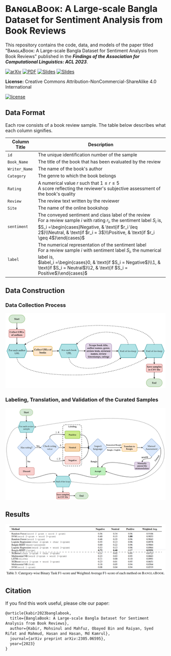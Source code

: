 # BᴀɴɢʟᴀBᴏᴏᴋ: A Large-scale Bangla Dataset for Sentiment Analysis from Book Reviews
This repository contains the code, data, and models of the paper titled "BᴀɴɢʟᴀBᴏᴏᴋ: A Large-scale Bangla Dataset for Sentiment Analysis from Book Reviews" published in the ***Findings of the Association for Computational Linguistics: ACL 2023***.


[![arXiv](https://img.shields.io/badge/arXiv-2305.06595-b31b1b.svg)](https://arxiv.org/abs/2305.06595)
[![PDF](https://img.shields.io/badge/Paper%20PDF-EF3939?style=flat&logo=adobeacrobatreader&logoColor=white&color=black&labelColor=ec1c24)](https://arxiv.org/ftp/arxiv/papers/2305/2305.06595.pdf)
[![Slides](https://img.shields.io/badge/Slides%20PDF-EF3939?style=flat&logo=Microsoft+PowerPoint&logoColor=white&color=222222&labelColor=B7472A)](https://drive.google.com/file/d/1-UkYs_Rx11S7qKOfR-6rnO2VDp3W78vQ/view?usp=sharing)
[![Slides](https://img.shields.io/badge/Video%20Presentation-4285F4?style=flat&logo=Google+Drive&logoColor=white&color=222222&labelColor=4285F4)](https://drive.google.com/file/d/1i7lnR2y3NdoglmYt31QR1R18mOOYtA76/view?usp=sharing)

**License:** Creative Commons Attribution-NonCommercial-ShareAlike 4.0 International

[![license](https://arxiv.org/icons/licenses/by-nc-sa-4.0.png)](http://creativecommons.org/licenses/by-nc-sa/4.0/)

## Data Format
Each row consists of a book review sample. The table below describes what each column signifies.

Column Title | Description
------------ | -------------
`id` | The unique identification number of the sample
`Book_Name` | The title of the book that has been evaluated by the review
`Writer_Name` | The name of the book's author
`Category` | The genre to which the book belongs
`Rating` | A numerical value $`r`$ such that $`1\leq r \leq 5`$<br>A score reflecting the reviewer's subjective assessment of the book's quality
`Review` | The review text written by the reviewer
`Site` | The name of the online bookshop
`sentiment` | The conveyed sentiment and class label of the review<br>For a review sample $`i`$ with rating $`r_i`$, the sentiment label $`S_i`$ is,<br>$`S_i =\begin{cases}Negative, & \text{if $r_i \leq 2$}\\Neutral, & \text{if $r_i = 3$}\\Positive, & \text{if $r_i \geq 4$}\end{cases}`$
`label` | The numerical representation of the sentiment label<br>For a review sample $`i`$ with sentiment label $`S_i`$, the numerical label is,<br>$`label_i =\begin{cases}0, & \text{if $S_i = Negative$}\\1, & \text{if $S_i = Neutral$}\\2, & \text{if $S_i = Positive$}\end{cases}`$

## Data Construction
### Data Collection Process
![dataimage1](images/banglabookgithub1.png)
### Labeling, Translation, and Validation of the Curated Samples
![dataimage2](images/banglabookgithub2.png)

## Results
![resultsimage](images/banglabookgithub3.png)

## Citation
If you find this work useful, please cite our paper:
```
@article{kabir2023banglabook,
  title={BanglaBook: A Large-scale Bangla Dataset for Sentiment Analysis from Book Reviews},
  author={Kabir, Mohsinul and Mahfuz, Obayed Bin and Raiyan, Syed Rifat and Mahmud, Hasan and Hasan, Md Kamrul},
  journal={arXiv preprint arXiv:2305.06595},
  year={2023}
}
```
